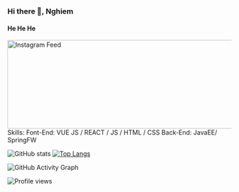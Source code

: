 ### Hi there 👋, Nghiem
#### He He He

<img src="https://user-images.githubusercontent.com/72342095/116647597-1d3a7380-a9a5-11eb-9088-0a77f3e7f44c.png" width="1920" height="200" alt="Instagram Feed" />
Skills: 
Font-End: VUE JS / REACT / JS / HTML / CSS
Back-End: JavaEE/ SpringFW



![GitHub stats](https://github-readme-stats.vercel.app/api?username=tranhuunghiem99&show_icons=true&count_private=true)  [![Top Langs](https://github-readme-stats.vercel.app/api/top-langs/?username=tranhuunghiem99&layout=compact)](https://github.com/tranhuunghiem99/github-readme-stats)

![GitHub Activity Graph](https://activity-graph.herokuapp.com/graph?username=tranhuunghiem99)  

![Profile views](https://gpvc.arturio.dev/tranhuunghiem99)  


